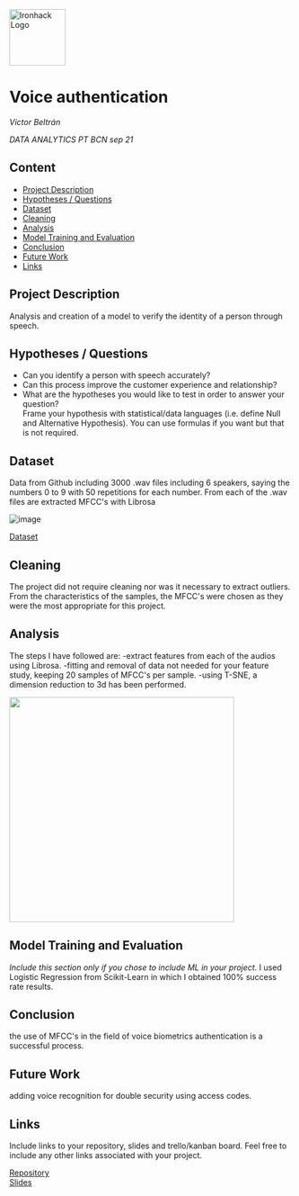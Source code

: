 <img src="https://bit.ly/2VnXWr2" alt="Ironhack Logo" width="100"/>

# Voice authentication
*Víctor Beltrán*

*DATA ANALYTICS PT BCN sep 21*

## Content
- [Project Description](#project-description)
- [Hypotheses / Questions](#hypotheses-questions)
- [Dataset](#dataset)
- [Cleaning](#cleaning)
- [Analysis](#analysis)
- [Model Training and Evaluation](#model-training-and-evaluation)
- [Conclusion](#conclusion)
- [Future Work](#future-work)
- [Links](#links)

## Project Description
Analysis and creation of a model to verify the identity of a person through speech.

## Hypotheses / Questions
* Can you identify a person with speech accurately?
* Can this process improve the customer experience and relationship?
* What are the hypotheses you would like to test in order to answer your question?  
Frame your hypothesis with statistical/data languages (i.e. define Null and Alternative Hypothesis). You can use formulas if you want but that is not required.

## Dataset
Data from Github including 3000 .wav files including 6 speakers, saying the numbers 0 to 9 with 50 repetitions for each number. 
From each of the .wav files are extracted MFCC's with Librosa

![image](https://user-images.githubusercontent.com/87228449/159769837-b6283262-f674-475d-b37f-060747be3847.png)

[Dataset](https://github.com/Jakobovski/free-spoken-digit-dataset)

## Cleaning
The project did not require cleaning nor was it necessary to extract outliers. From the characteristics of the samples, the MFCC's were chosen as they were the most appropriate for this project. 

## Analysis
The steps I have followed are:
-extract features from each of the audios using Librosa.
-fitting and removal of data not needed for your feature study, keeping 20 samples of MFCC's per sample.
-using T-SNE, a dimension reduction to 3d has been performed.

<img src="https://user-images.githubusercontent.com/87228449/159778182-df9438d4-f82b-429c-9cb6-44278e93bb45.png" width="400"/>


  

## Model Training and Evaluation
*Include this section only if you chose to include ML in your project.*
I used Logistic Regression from Scikit-Learn in which I obtained 100% success rate results.

## Conclusion
the use of MFCC's in the field of voice biometrics authentication is a successful process.

## Future Work
adding voice recognition for double security using access codes.

## Links
Include links to your repository, slides and trello/kanban board. Feel free to include any other links associated with your project.


[Repository](https://github.com/victorbeltranjimenez/PR-Final)  
[Slides](https://1drv.ms/p/s!AtLmbOgMHZpjg9QHOGK5rBUIrGrf1A?e=Fr3agp)  

